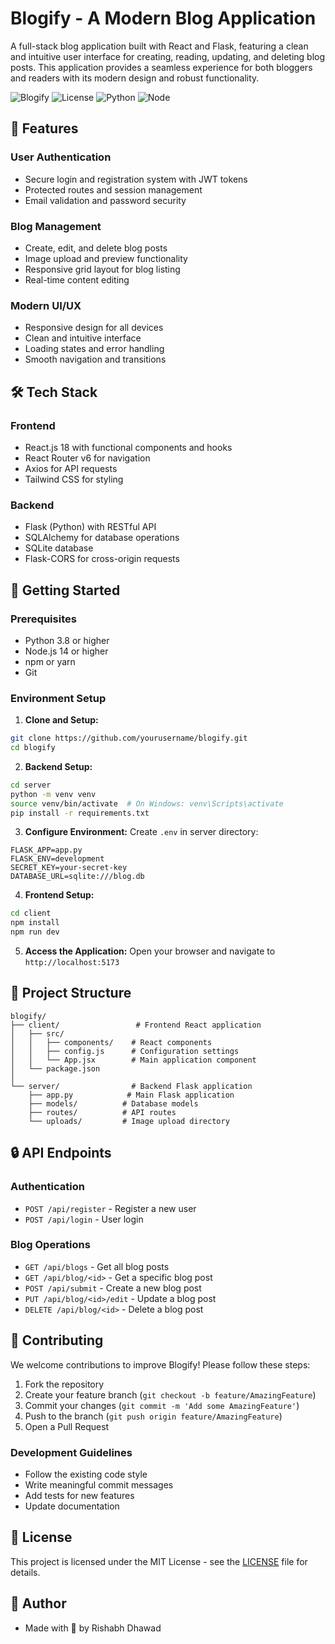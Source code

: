# Blogify - A Modern Blog Application

A full-stack blog application built with React and Flask, featuring a clean and intuitive user interface for creating, reading, updating, and deleting blog posts. This application provides a seamless experience for both bloggers and readers with its modern design and robust functionality.

![Blogify](https://img.shields.io/badge/Blogify-React%20%7C%20Flask-blue)
![License](https://img.shields.io/badge/license-MIT-green)
![Python](https://img.shields.io/badge/Python-3.8%2B-blue)
![Node](https://img.shields.io/badge/Node-14%2B-green)

## 🌟 Features

### User Authentication
- Secure login and registration system with JWT tokens
- Protected routes and session management
- Email validation and password security

### Blog Management
- Create, edit, and delete blog posts
- Image upload and preview functionality
- Responsive grid layout for blog listing
- Real-time content editing

### Modern UI/UX
- Responsive design for all devices
- Clean and intuitive interface
- Loading states and error handling
- Smooth navigation and transitions

## 🛠️ Tech Stack

### Frontend
- React.js 18 with functional components and hooks
- React Router v6 for navigation
- Axios for API requests
- Tailwind CSS for styling

### Backend
- Flask (Python) with RESTful API
- SQLAlchemy for database operations
- SQLite database
- Flask-CORS for cross-origin requests

## 🚀 Getting Started

### Prerequisites
- Python 3.8 or higher
- Node.js 14 or higher
- npm or yarn
- Git

### Environment Setup

1. **Clone and Setup:**
```bash
git clone https://github.com/yourusername/blogify.git
cd blogify
```

2. **Backend Setup:**
```bash
cd server
python -m venv venv
source venv/bin/activate  # On Windows: venv\Scripts\activate
pip install -r requirements.txt
```

3. **Configure Environment:**
Create `.env` in server directory:
```env
FLASK_APP=app.py
FLASK_ENV=development
SECRET_KEY=your-secret-key
DATABASE_URL=sqlite:///blog.db
```

4. **Frontend Setup:**
```bash
cd client
npm install
npm run dev
```

5. **Access the Application:**
Open your browser and navigate to `http://localhost:5173`

## 📁 Project Structure

```
blogify/
├── client/                 # Frontend React application
│   ├── src/
│   │   ├── components/    # React components
│   │   ├── config.js      # Configuration settings
│   │   └── App.jsx        # Main application component
│   └── package.json
│
└── server/                # Backend Flask application
    ├── app.py            # Main Flask application
    ├── models/          # Database models
    ├── routes/          # API routes
    └── uploads/         # Image upload directory
```

## 🔒 API Endpoints

### Authentication
- `POST /api/register` - Register a new user
- `POST /api/login` - User login

### Blog Operations
- `GET /api/blogs` - Get all blog posts
- `GET /api/blog/<id>` - Get a specific blog post
- `POST /api/submit` - Create a new blog post
- `PUT /api/blog/<id>/edit` - Update a blog post
- `DELETE /api/blog/<id>` - Delete a blog post

## 🤝 Contributing

We welcome contributions to improve Blogify! Please follow these steps:

1. Fork the repository
2. Create your feature branch (`git checkout -b feature/AmazingFeature`)
3. Commit your changes (`git commit -m 'Add some AmazingFeature'`)
4. Push to the branch (`git push origin feature/AmazingFeature`)
5. Open a Pull Request

### Development Guidelines
- Follow the existing code style
- Write meaningful commit messages
- Add tests for new features
- Update documentation

## 📝 License

This project is licensed under the MIT License - see the [LICENSE](LICENSE) file for details.

## 👥 Author

- Made with 💖 by Rishabh Dhawad

